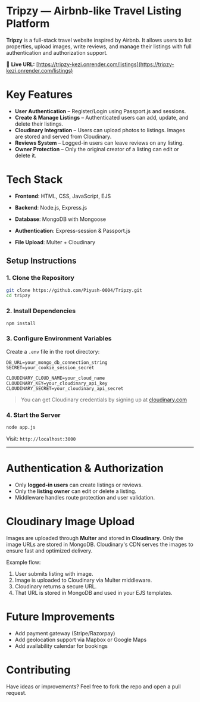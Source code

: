 #         Tripzy — Airbnb-like Travel Listing Platform

**Tripzy** is a full-stack travel website inspired by Airbnb. It allows users to list properties, upload images, write reviews, and manage their listings with full authentication and authorization support.

🔗 **Live URL:** [https://tripzy-kezi.onrender.com/listings](https://tripzy-kezi.onrender.com/listings)


# Key Features

*  **User Authentication** – Register/Login using Passport.js and sessions.
*  **Create & Manage Listings** – Authenticated users can add, update, and delete their listings.
*  **Cloudinary Integration** – Users can upload photos to listings. Images are stored and served from Cloudinary.
*  **Reviews System** – Logged-in users can leave reviews on any listing.
*  **Owner Protection** – Only the original creator of a listing can edit or delete it.

#  Tech Stack

*  **Frontend**: HTML, CSS, JavaScript, EJS

*  **Backend**: Node.js, Express.js

*  **Database**: MongoDB with Mongoose

*  **Authentication**: Express-session & Passport.js

*  **File Upload**: Multer + Cloudinary


##  Setup Instructions

### 1. Clone the Repository

```bash
git clone https://github.com/Piyush-0004/Tripzy.git
cd tripzy
```

### 2. Install Dependencies

```bash
npm install
```

### 3. Configure Environment Variables

Create a `.env` file in the root directory:

```env
DB_URL=your_mongo_db_connection_string
SECRET=your_cookie_session_secret

CLOUDINARY_CLOUD_NAME=your_cloud_name
CLOUDINARY_KEY=your_cloudinary_api_key
CLOUDINARY_SECRET=your_cloudinary_api_secret
```

>  You can get Cloudinary credentials by signing up at [cloudinary.com](https://cloudinary.com)

### 4. Start the Server

```bash
node app.js
```

Visit: `http://localhost:3000`

---


# Authentication & Authorization

* Only **logged-in users** can create listings or reviews.
* Only the **listing owner** can edit or delete a listing.
* Middleware handles route protection and user validation.


#  Cloudinary Image Upload

Images are uploaded through **Multer** and stored in **Cloudinary**. Only the image URLs are stored in MongoDB. Cloudinary's CDN serves the images to ensure fast and optimized delivery.

Example flow:

1. User submits listing with image.
2. Image is uploaded to Cloudinary via Multer middleware.
3. Cloudinary returns a secure URL.
4. That URL is stored in MongoDB and used in your EJS templates.


# Future Improvements

*  Add payment gateway (Stripe/Razorpay)
*  Add geolocation support via Mapbox or Google Maps
*  Add availability calendar for bookings


# Contributing

Have ideas or improvements?
Feel free to fork the repo and open a pull request.
